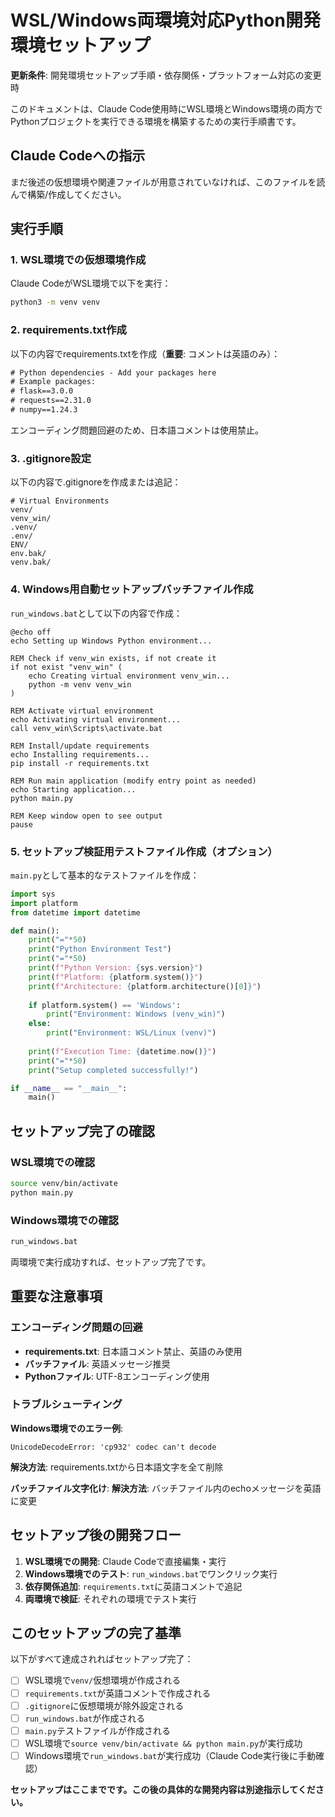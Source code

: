 # WSL/Windows両環境対応Python開発環境セットアップ

**更新条件**: 開発環境セットアップ手順・依存関係・プラットフォーム対応の変更時

このドキュメントは、Claude Code使用時にWSL環境とWindows環境の両方でPythonプロジェクトを実行できる環境を構築するための実行手順書です。


## Claude Codeへの指示

まだ後述の仮想環境や関連ファイルが用意されていなければ、このファイルを読んで構築/作成してください。

## 実行手順

### 1. WSL環境での仮想環境作成

Claude CodeがWSL環境で以下を実行：

```bash
python3 -m venv venv
```

### 2. requirements.txt作成

以下の内容でrequirements.txtを作成（**重要**: コメントは英語のみ）：

```txt
# Python dependencies - Add your packages here
# Example packages:
# flask==3.0.0
# requests==2.31.0
# numpy==1.24.3
```

エンコーディング問題回避のため、日本語コメントは使用禁止。

### 3. .gitignore設定

以下の内容で.gitignoreを作成または追記：

```gitignore
# Virtual Environments
venv/
venv_win/
.venv/
.env/
ENV/
env.bak/
venv.bak/
```

### 4. Windows用自動セットアップバッチファイル作成

`run_windows.bat`として以下の内容で作成：

```batch
@echo off
echo Setting up Windows Python environment...

REM Check if venv_win exists, if not create it
if not exist "venv_win" (
    echo Creating virtual environment venv_win...
    python -m venv venv_win
)

REM Activate virtual environment
echo Activating virtual environment...
call venv_win\Scripts\activate.bat

REM Install/update requirements
echo Installing requirements...
pip install -r requirements.txt

REM Run main application (modify entry point as needed)
echo Starting application...
python main.py

REM Keep window open to see output
pause
```

### 5. セットアップ検証用テストファイル作成（オプション）

`main.py`として基本的なテストファイルを作成：

```python
import sys
import platform
from datetime import datetime

def main():
    print("="*50)
    print("Python Environment Test")
    print("="*50)
    print(f"Python Version: {sys.version}")
    print(f"Platform: {platform.system()}")
    print(f"Architecture: {platform.architecture()[0]}")
    
    if platform.system() == 'Windows':
        print("Environment: Windows (venv_win)")
    else:
        print("Environment: WSL/Linux (venv)")
    
    print(f"Execution Time: {datetime.now()}")
    print("="*50)
    print("Setup completed successfully!")

if __name__ == "__main__":
    main()
```

## セットアップ完了の確認

### WSL環境での確認
```bash
source venv/bin/activate
python main.py
```

### Windows環境での確認
```cmd
run_windows.bat
```

両環境で実行成功すれば、セットアップ完了です。

## 重要な注意事項

### エンコーディング問題の回避
- **requirements.txt**: 日本語コメント禁止、英語のみ使用
- **バッチファイル**: 英語メッセージ推奨
- **Pythonファイル**: UTF-8エンコーディング使用

### トラブルシューティング

**Windows環境でのエラー例**:
```
UnicodeDecodeError: 'cp932' codec can't decode
```
**解決方法**: requirements.txtから日本語文字を全て削除

**バッチファイル文字化け**:
**解決方法**: バッチファイル内のechoメッセージを英語に変更

## セットアップ後の開発フロー

1. **WSL環境での開発**: Claude Codeで直接編集・実行
2. **Windows環境でのテスト**: `run_windows.bat`でワンクリック実行
3. **依存関係追加**: `requirements.txt`に英語コメントで追記
4. **両環境で検証**: それぞれの環境でテスト実行

## このセットアップの完了基準

以下がすべて達成されればセットアップ完了：

- [ ] WSL環境で`venv/`仮想環境が作成される
- [ ] `requirements.txt`が英語コメントで作成される  
- [ ] `.gitignore`に仮想環境が除外設定される
- [ ] `run_windows.bat`が作成される
- [ ] `main.py`テストファイルが作成される
- [ ] WSL環境で`source venv/bin/activate && python main.py`が実行成功
- [ ] Windows環境で`run_windows.bat`が実行成功（Claude Code実行後に手動確認）

**セットアップはここまでです。この後の具体的な開発内容は別途指示してください。**